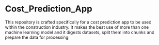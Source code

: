 # Cost_Prediction_App
This repository is crafted specifically for a cost prediction app to be used within the construction industry. It makes the best use of more than one machine learning model and it digests datasets, split them into chunks and prepare the data for processing
